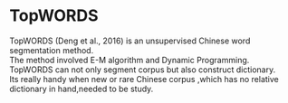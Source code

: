 # TopWORDS
TopWORDS (Deng et al., 2016) is an unsupervised Chinese word segmentation method.</br>
The method involved E-M algorithm and Dynamic Programming.</br>
TopWORDS can not only segment corpus but also construct dictionary.</br>
Its really handy when new or rare Chinese corpus ,which has no relative dictionary in hand,needed to be study.</br>